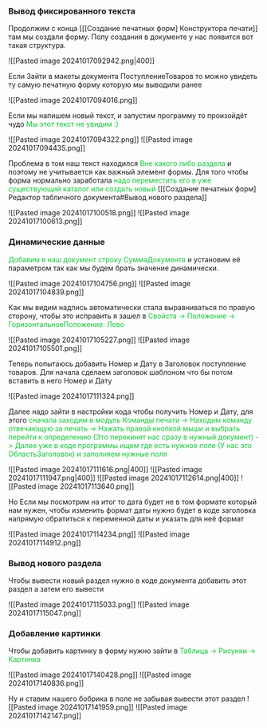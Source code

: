 ### Вывод фиксированного текста

Продолжим с конца [[[Создание печатных форм] Конструктора печати]] там мы создали форму. Полу создания в документе у нас появится вот такая структура.

![[Pasted image 20241017092942.png|400]]

Если Зайти в макеты документа ПоступлениеТоваров то можно увидеть ту самую печатную форму которую мы выводили ранее

![[Pasted image 20241017094016.png]]

Если мы напишем новый текст, и запустим программу то произойдёт чудо <span style="color:rgb(17, 197, 53)">Мы этот текст не увидим :)</span> 

![[Pasted image 20241017094322.png]]
![[Pasted image 20241017094435.png]]

Проблема в том наш текст находился <span style="color:rgb(17, 197, 53)">Вне какого либо раздела</span> и поэтому не учитывается как важный элемент формы. Для того чтобы форма нормально заработала <span style="color:rgb(17, 197, 53)">надо переместить его в уже существующий каталог или создать новый</span>  [[[Создание печатных форм] Редактор табличного документа#Вывод нового раздела]]

![[Pasted image 20241017100518.png]]
![[Pasted image 20241017100613.png]]

### Динамические данные 

<span style="color:rgb(17, 197, 53)">Добавим в наш документ строку СуммаДокумента</span> и установим её параметром так как мы будем брать значение динамически.

![[Pasted image 20241017104756.png]]
![[Pasted image 20241017104839.png]]

Как мы видим надпись автоматически стала выравниваться по правую сторону, чтобы это исправить я зашел в <span style="color:rgb(17, 197, 53)">Свойста -> Положение -> ГоризонтальноеПоложение: Лево</span>

![[Pasted image 20241017105227.png]]
![[Pasted image 20241017105501.png]]

Теперь попытаюсь добавить Номер и Дату в Заголовок поступление товаров. Для начала сделаем заголовок шаблоном что бы потом вставить в него Номер и Дату

![[Pasted image 20241017111324.png]]

Далее надо зайти в настройки кода чтобы получить Номер и Дату, для этого <span style="color:rgb(17, 197, 53)">сначала заходим в модуль Команды печати -> Находим команду отвечающую за печать -> Нажать правой кнопкой мыши и выбрать перейти к определению (Это перекинет нас сразу в нужный документ) -> Далее уже в коде программы ищем где есть нужное поле (У нас это ОбластьЗаголовок) и заполняем нужные поля</span>

![[Pasted image 20241017111616.png|400]]
![[Pasted image 20241017111947.png|400]]
![[Pasted image 20241017112614.png|400]]
![[Pasted image 20241017113640.png]]

Но Если мы посмотрим на итог то дата будет не в том формате который нам нужен, чтобы изменить формат даты нужно будет в коде заголовка напрямую обратиться к переменной даты и указать для неё формат

![[Pasted image 20241017114234.png]]
![[Pasted image 20241017114912.png]]

### Вывод нового раздела

Чтобы вывести новый раздел нужно в коде документа добавить этот раздел а затем его вывести

![[Pasted image 20241017115033.png]]
![[Pasted image 20241017115047.png]]

### Добавление картинки

Чтобы добавить картинку в форму нужно зайти в <span style="color:rgb(17, 197, 53)">Таблица -> Рисунки -> Картинка </span> 

![[Pasted image 20241017140428.png]]
![[Pasted image 20241017140836.png]]

Ну и ставим нашего бобрика в поле не забывая вывести этот раздел
![[Pasted image 20241017141959.png]]
![[Pasted image 20241017142147.png]]


